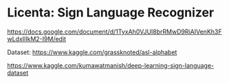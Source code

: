 # Licenta: Sign Language Recognizer

https://docs.google.com/document/d/1TyxAh0VJUI8brRMwD9RiAIVenKh3FwLdxIlIkM2-I9M/edit


Dataset:
https://www.kaggle.com/grassknoted/asl-alphabet

https://www.kaggle.com/kumawatmanish/deep-learning-sign-language-dataset
